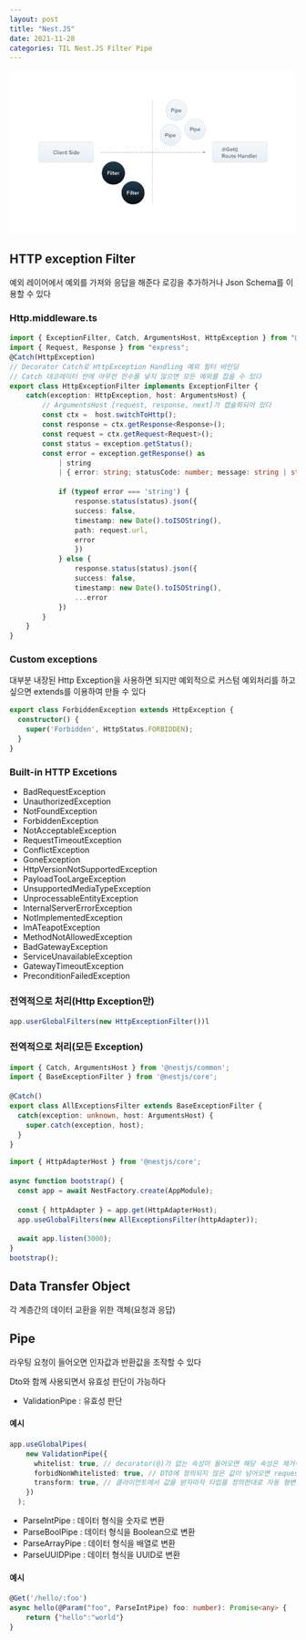 ```yaml
---
layout: post
title: "Nest.JS"
date: 2021-11-28
categories: TIL Nest.JS Filter Pipe
---
```


![](https://raw.githubusercontent.com/Action2theFuture/Action2theFuture.github.io/main/_posts/Images/Filter.png)

## HTTP exception Filter
예외 레이어에서 예외를 가져와 응답을 해준다
로깅을 추가하거나 Json Schema를 이용할 수 있다

### Http.middleware.ts
```TypeScript
import { ExceptionFilter, Catch, ArgumentsHost, HttpException } from "@nestjs/common";
import { Request, Response } from "express";
@Catch(HttpException)
// Decorator Catch로 HttpException Handling 예외 필터 바인딩
// Catch 데코레이터 안에 아무런 인수를 넣지 않으면 모든 예외를 잡을 수 있다
export class HttpExceptionFilter implements ExceptionFilter {
    catch(exception: HttpException, host: ArgumentsHost) {
        // ArgumentsHost [request, response, next]가 캡슐화되어 있다
        const ctx =  host.switchToHttp();
        const response = ctx.getResponse<Response>();
        const request = ctx.getRequest<Request>();
        const status = exception.getStatus();
        const error = exception.getResponse() as
            | string
            | { error: string; statusCode: number; message: string | string[] };

            if (typeof error === 'string') {
                response.status(status).json({
                success: false,
                timestamp: new Date().toISOString(),
                path: request.url,
                error
                })
            } else {
                response.status(status).json({
                success: false,
                timestamp: new Date().toISOString(),
                ...error
            })
        }
    }
}
```

### Custom exceptions
대부분 내장된 Http Exception을 사용하면 되지만 예외적으로 커스텀 예외처리를 하고 싶으면 extends를 이용하여 만들 수 있다
```TypeScript
export class ForbiddenException extends HttpException {
  constructor() {
    super('Forbidden', HttpStatus.FORBIDDEN);
  }
}
```

### Built-in HTTP Excetions
- BadRequestException
- UnauthorizedException
- NotFoundException
- ForbiddenException
- NotAcceptableException
- RequestTimeoutException
- ConflictException
- GoneException
- HttpVersionNotSupportedException
- PayloadTooLargeException
- UnsupportedMediaTypeException
- UnprocessableEntityException
- InternalServerErrorException
- NotImplementedException
- ImATeapotException
- MethodNotAllowedException
- BadGatewayException
- ServiceUnavailableException
- GatewayTimeoutException
- PreconditionFailedException

### 전역적으로 처리(Http Exception만)
```TypeScript
app.userGlobalFilters(new HttpExceptionFilter())l
```

### 전역적으로 처리(모든 Exception)
```TypeScript
import { Catch, ArgumentsHost } from '@nestjs/common';
import { BaseExceptionFilter } from '@nestjs/core';

@Catch()
export class AllExceptionsFilter extends BaseExceptionFilter {
  catch(exception: unknown, host: ArgumentsHost) {
    super.catch(exception, host);
  }
}
```

```TypeScript
import { HttpAdapterHost } from '@nestjs/core';

async function bootstrap() {
  const app = await NestFactory.create(AppModule);

  const { httpAdapter } = app.get(HttpAdapterHost);
  app.useGlobalFilters(new AllExceptionsFilter(httpAdapter));

  await app.listen(3000);
}
bootstrap();
```

## Data Transfer Object
각 계층간의 데이터 교환을 위한 객체(요청과 응답)  

## Pipe
라우팅 요청이 들어오면 인자값과 반환값을 조작할 수 있다

Dto와 함께 사용되면서 유효성 판단이 가능하다

- ValidationPipe : 유효성 판단

#### 예시
```TypeScript
app.useGlobalPipes(
    new ValidationPipe({
      whitelist: true, // decorator(@)가 없는 속성이 들어오면 해당 속성은 제거하고 받아들입니다.
      forbidNonWhitelisted: true, // DTO에 정의되지 않은 값이 넘어오면 request 자체를 막습니다.
      transform: true, // 클라이언트에서 값을 받자마자 타입을 정의한대로 자동 형변환을 합니다.
    })
  );
```
- ParseIntPipe : 데이터 형식을 숫자로 변환
- ParseBoolPipe : 데이터 형식을 Boolean으로 변환
- ParseArrayPipe : 데이터 형식을 배열로 변환
- ParseUUIDPipe : 데이터 형식을 UUID로 변환

#### 예시
```TypeScript
@Get('/hello/:foo')
async hello(@Param("foo", ParseIntPipe) foo: number): Promise<any> {
    return {"hello":"world"}
}
```